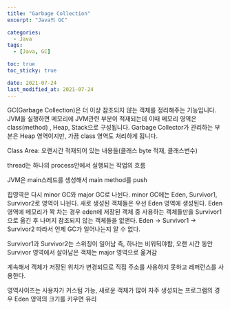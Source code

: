 ```yaml
---
title: "Garbage Collection"
excerpt: "Java의 GC"

categories:
  - Java
tags:
  - [Java, GC]

toc: true
toc_sticky: true

date: 2021-07-24
last_modified_at: 2021-07-24
---
```


GC(Garbage Collection)은 더 이상 참조되지 않는 객체를 정리해주는 기능입니다. JVM을 실행하면 메모리에 JVM관련 부분이 적재되는데 이때 메모리 영역은 class(method) , Heap, Stack으로 구성됩니다. Garbage Collector가 관리하는 부분은 Heap 영역이지만, 가끔 class 영역도 처리하게 됩니다.

Class Area: 오랜시간 적재되어 있는 내용들(클래스 byte 적재, 클래스변수)

thread는 하나의 process안에서 실행되는 작업의 흐름

JVM은 main스레드를 생성해서 main method를 push

힙영역은 다시 minor GC와 major GC로 나뉜다. minor GC에는 Eden, Survivor1, Survivor2로 영역이 나뉜다. 새로 생성된 객체들은 우선 Eden 영역에 생성된다. Eden 영역에 메모리가 꽉 차는 경우 eden에 저장된 객체 중 사용하는 객체들만을 Survivor1으로 옮긴 후 나머지 참조되지 않는 객체들을 없앤다. Eden → Survivor1 → Survivor2 따라서 언제 GC가 일어나는지 알 수 없다.

Survivor1과 Survivor2는 스위칭이 일어남 즉, 하나는 비워둬야함, 오랜 시간 동안 Survivor 영역에서 살아남은 객체는 major 영역으로 옮겨감

계속해서 객체가 저장된 위치가 변경되므로 직접 주소를 사용하지 못하고 레퍼런스를 사용한다.

영역사이즈는 사용자가 커스텀 가능, 새로운 객체가 많이 자주 생성되는 프로그램의 경우 Eden 영역의 크기를 키우면 유리
